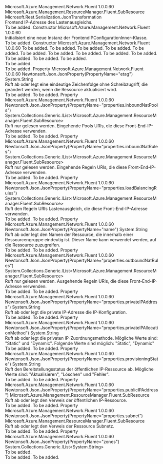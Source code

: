 <Type Name="FrontendIPConfigurationInner" FullName="Microsoft.Azure.Management.Network.Fluent.Models.FrontendIPConfigurationInner">
  <TypeSignature Language="C#" Value="public class FrontendIPConfigurationInner : Microsoft.Azure.Management.ResourceManager.Fluent.SubResource" />
  <TypeSignature Language="ILAsm" Value=".class public auto ansi beforefieldinit FrontendIPConfigurationInner extends Microsoft.Azure.Management.ResourceManager.Fluent.SubResource" />
  <TypeSignature Language="DocId" Value="T:Microsoft.Azure.Management.Network.Fluent.Models.FrontendIPConfigurationInner" />
  <TypeSignature Language="VB.NET" Value="Public Class FrontendIPConfigurationInner&#xA;Inherits SubResource" />
  <TypeSignature Language="F#" Value="type FrontendIPConfigurationInner = class&#xA;    inherit SubResource" />
  <AssemblyInfo>
    <AssemblyName>Microsoft.Azure.Management.Network.Fluent</AssemblyName>
    <AssemblyVersion>1.0.0.60</AssemblyVersion>
  </AssemblyInfo>
  <Base>
    <BaseTypeName>Microsoft.Azure.Management.ResourceManager.Fluent.SubResource</BaseTypeName>
  </Base>
  <Interfaces />
  <Attributes>
    <Attribute>
      <AttributeName>Microsoft.Rest.Serialization.JsonTransformation</AttributeName>
    </Attribute>
  </Attributes>
  <Docs>
    <summary>
            Frontend IP-Adresse des Lastenausgleichs.
            </summary>
    <remarks>To be added.</remarks>
  </Docs>
  <Members>
    <Member MemberName=".ctor">
      <MemberSignature Language="C#" Value="public FrontendIPConfigurationInner ();" />
      <MemberSignature Language="ILAsm" Value=".method public hidebysig specialname rtspecialname instance void .ctor() cil managed" />
      <MemberSignature Language="DocId" Value="M:Microsoft.Azure.Management.Network.Fluent.Models.FrontendIPConfigurationInner.#ctor" />
      <MemberSignature Language="VB.NET" Value="Public Sub New ()" />
      <MemberType>Constructor</MemberType>
      <AssemblyInfo>
        <AssemblyName>Microsoft.Azure.Management.Network.Fluent</AssemblyName>
        <AssemblyVersion>1.0.0.60</AssemblyVersion>
      </AssemblyInfo>
      <Parameters />
      <Docs>
        <summary>
            Initialisiert eine neue Instanz der FrontendIPConfigurationInner-Klasse.
            </summary>
        <remarks>To be added.</remarks>
      </Docs>
    </Member>
    <Member MemberName=".ctor">
      <MemberSignature Language="C#" Value="public FrontendIPConfigurationInner (string id = null, System.Collections.Generic.IList&lt;Microsoft.Azure.Management.ResourceManager.Fluent.SubResource&gt; inboundNatRules = null, System.Collections.Generic.IList&lt;Microsoft.Azure.Management.ResourceManager.Fluent.SubResource&gt; inboundNatPools = null, System.Collections.Generic.IList&lt;Microsoft.Azure.Management.ResourceManager.Fluent.SubResource&gt; outboundNatRules = null, System.Collections.Generic.IList&lt;Microsoft.Azure.Management.ResourceManager.Fluent.SubResource&gt; loadBalancingRules = null, string privateIPAddress = null, string privateIPAllocationMethod = null, Microsoft.Azure.Management.ResourceManager.Fluent.SubResource subnet = null, Microsoft.Azure.Management.ResourceManager.Fluent.SubResource publicIPAddress = null, string provisioningState = null, string name = null, string etag = null, System.Collections.Generic.IList&lt;string&gt; zones = null);" />
      <MemberSignature Language="ILAsm" Value=".method public hidebysig specialname rtspecialname instance void .ctor(string id, class System.Collections.Generic.IList`1&lt;class Microsoft.Azure.Management.ResourceManager.Fluent.SubResource&gt; inboundNatRules, class System.Collections.Generic.IList`1&lt;class Microsoft.Azure.Management.ResourceManager.Fluent.SubResource&gt; inboundNatPools, class System.Collections.Generic.IList`1&lt;class Microsoft.Azure.Management.ResourceManager.Fluent.SubResource&gt; outboundNatRules, class System.Collections.Generic.IList`1&lt;class Microsoft.Azure.Management.ResourceManager.Fluent.SubResource&gt; loadBalancingRules, string privateIPAddress, string privateIPAllocationMethod, class Microsoft.Azure.Management.ResourceManager.Fluent.SubResource subnet, class Microsoft.Azure.Management.ResourceManager.Fluent.SubResource publicIPAddress, string provisioningState, string name, string etag, class System.Collections.Generic.IList`1&lt;string&gt; zones) cil managed" />
      <MemberSignature Language="DocId" Value="M:Microsoft.Azure.Management.Network.Fluent.Models.FrontendIPConfigurationInner.#ctor(System.String,System.Collections.Generic.IList{Microsoft.Azure.Management.ResourceManager.Fluent.SubResource},System.Collections.Generic.IList{Microsoft.Azure.Management.ResourceManager.Fluent.SubResource},System.Collections.Generic.IList{Microsoft.Azure.Management.ResourceManager.Fluent.SubResource},System.Collections.Generic.IList{Microsoft.Azure.Management.ResourceManager.Fluent.SubResource},System.String,System.String,Microsoft.Azure.Management.ResourceManager.Fluent.SubResource,Microsoft.Azure.Management.ResourceManager.Fluent.SubResource,System.String,System.String,System.String,System.Collections.Generic.IList{System.String})" />
      <MemberSignature Language="VB.NET" Value="Public Sub New (Optional id As String = null, Optional inboundNatRules As IList(Of SubResource) = null, Optional inboundNatPools As IList(Of SubResource) = null, Optional outboundNatRules As IList(Of SubResource) = null, Optional loadBalancingRules As IList(Of SubResource) = null, Optional privateIPAddress As String = null, Optional privateIPAllocationMethod As String = null, Optional subnet As SubResource = null, Optional publicIPAddress As SubResource = null, Optional provisioningState As String = null, Optional name As String = null, Optional etag As String = null, Optional zones As IList(Of String) = null)" />
      <MemberSignature Language="F#" Value="new Microsoft.Azure.Management.Network.Fluent.Models.FrontendIPConfigurationInner : string * System.Collections.Generic.IList&lt;Microsoft.Azure.Management.ResourceManager.Fluent.SubResource&gt; * System.Collections.Generic.IList&lt;Microsoft.Azure.Management.ResourceManager.Fluent.SubResource&gt; * System.Collections.Generic.IList&lt;Microsoft.Azure.Management.ResourceManager.Fluent.SubResource&gt; * System.Collections.Generic.IList&lt;Microsoft.Azure.Management.ResourceManager.Fluent.SubResource&gt; * string * string * Microsoft.Azure.Management.ResourceManager.Fluent.SubResource * Microsoft.Azure.Management.ResourceManager.Fluent.SubResource * string * string * string * System.Collections.Generic.IList&lt;string&gt; -&gt; Microsoft.Azure.Management.Network.Fluent.Models.FrontendIPConfigurationInner" Usage="new Microsoft.Azure.Management.Network.Fluent.Models.FrontendIPConfigurationInner (id, inboundNatRules, inboundNatPools, outboundNatRules, loadBalancingRules, privateIPAddress, privateIPAllocationMethod, subnet, publicIPAddress, provisioningState, name, etag, zones)" />
      <MemberType>Constructor</MemberType>
      <AssemblyInfo>
        <AssemblyName>Microsoft.Azure.Management.Network.Fluent</AssemblyName>
        <AssemblyVersion>1.0.0.60</AssemblyVersion>
      </AssemblyInfo>
      <Parameters>
        <Parameter Name="id" Type="System.String" />
        <Parameter Name="inboundNatRules" Type="System.Collections.Generic.IList&lt;Microsoft.Azure.Management.ResourceManager.Fluent.SubResource&gt;" />
        <Parameter Name="inboundNatPools" Type="System.Collections.Generic.IList&lt;Microsoft.Azure.Management.ResourceManager.Fluent.SubResource&gt;" />
        <Parameter Name="outboundNatRules" Type="System.Collections.Generic.IList&lt;Microsoft.Azure.Management.ResourceManager.Fluent.SubResource&gt;" />
        <Parameter Name="loadBalancingRules" Type="System.Collections.Generic.IList&lt;Microsoft.Azure.Management.ResourceManager.Fluent.SubResource&gt;" />
        <Parameter Name="privateIPAddress" Type="System.String" />
        <Parameter Name="privateIPAllocationMethod" Type="System.String" />
        <Parameter Name="subnet" Type="Microsoft.Azure.Management.ResourceManager.Fluent.SubResource" />
        <Parameter Name="publicIPAddress" Type="Microsoft.Azure.Management.ResourceManager.Fluent.SubResource" />
        <Parameter Name="provisioningState" Type="System.String" />
        <Parameter Name="name" Type="System.String" />
        <Parameter Name="etag" Type="System.String" />
        <Parameter Name="zones" Type="System.Collections.Generic.IList&lt;System.String&gt;" />
      </Parameters>
      <Docs>
        <param name="id">To be added.</param>
        <param name="inboundNatRules">To be added.</param>
        <param name="inboundNatPools">To be added.</param>
        <param name="outboundNatRules">To be added.</param>
        <param name="loadBalancingRules">To be added.</param>
        <param name="privateIPAddress">To be added.</param>
        <param name="privateIPAllocationMethod">To be added.</param>
        <param name="subnet">To be added.</param>
        <param name="publicIPAddress">To be added.</param>
        <param name="provisioningState">To be added.</param>
        <param name="name">To be added.</param>
        <param name="etag">To be added.</param>
        <param name="zones">To be added.</param>
        <summary>To be added.</summary>
        <remarks>To be added.</remarks>
      </Docs>
    </Member>
    <Member MemberName="Etag">
      <MemberSignature Language="C#" Value="public string Etag { get; set; }" />
      <MemberSignature Language="ILAsm" Value=".property instance string Etag" />
      <MemberSignature Language="DocId" Value="P:Microsoft.Azure.Management.Network.Fluent.Models.FrontendIPConfigurationInner.Etag" />
      <MemberSignature Language="VB.NET" Value="Public Property Etag As String" />
      <MemberSignature Language="F#" Value="member this.Etag : string with get, set" Usage="Microsoft.Azure.Management.Network.Fluent.Models.FrontendIPConfigurationInner.Etag" />
      <MemberType>Property</MemberType>
      <AssemblyInfo>
        <AssemblyName>Microsoft.Azure.Management.Network.Fluent</AssemblyName>
        <AssemblyVersion>1.0.0.60</AssemblyVersion>
      </AssemblyInfo>
      <Attributes>
        <Attribute>
          <AttributeName>Newtonsoft.Json.JsonProperty(PropertyName="etag")</AttributeName>
        </Attribute>
      </Attributes>
      <ReturnValue>
        <ReturnType>System.String</ReturnType>
      </ReturnValue>
      <Docs>
        <summary>
            Ruft ab oder legt eine eindeutige Zeichenfolge ohne Schreibzugriff, die geändert werden, wenn die Ressource aktualisiert wird.
            </summary>
        <value>To be added.</value>
        <remarks>To be added.</remarks>
      </Docs>
    </Member>
    <Member MemberName="InboundNatPools">
      <MemberSignature Language="C#" Value="public System.Collections.Generic.IList&lt;Microsoft.Azure.Management.ResourceManager.Fluent.SubResource&gt; InboundNatPools { get; }" />
      <MemberSignature Language="ILAsm" Value=".property instance class System.Collections.Generic.IList`1&lt;class Microsoft.Azure.Management.ResourceManager.Fluent.SubResource&gt; InboundNatPools" />
      <MemberSignature Language="DocId" Value="P:Microsoft.Azure.Management.Network.Fluent.Models.FrontendIPConfigurationInner.InboundNatPools" />
      <MemberSignature Language="VB.NET" Value="Public ReadOnly Property InboundNatPools As IList(Of SubResource)" />
      <MemberSignature Language="F#" Value="member this.InboundNatPools : System.Collections.Generic.IList&lt;Microsoft.Azure.Management.ResourceManager.Fluent.SubResource&gt;" Usage="Microsoft.Azure.Management.Network.Fluent.Models.FrontendIPConfigurationInner.InboundNatPools" />
      <MemberType>Property</MemberType>
      <AssemblyInfo>
        <AssemblyName>Microsoft.Azure.Management.Network.Fluent</AssemblyName>
        <AssemblyVersion>1.0.0.60</AssemblyVersion>
      </AssemblyInfo>
      <Attributes>
        <Attribute>
          <AttributeName>Newtonsoft.Json.JsonProperty(PropertyName="properties.inboundNatPools")</AttributeName>
        </Attribute>
      </Attributes>
      <ReturnValue>
        <ReturnType>System.Collections.Generic.IList&lt;Microsoft.Azure.Management.ResourceManager.Fluent.SubResource&gt;</ReturnType>
      </ReturnValue>
      <Docs>
        <summary>
            Ruft nur gelesen werden. Eingehende Pools URIs, die diese Front-End-IP-Adresse verwenden.
            </summary>
        <value>To be added.</value>
        <remarks>To be added.</remarks>
      </Docs>
    </Member>
    <Member MemberName="InboundNatRules">
      <MemberSignature Language="C#" Value="public System.Collections.Generic.IList&lt;Microsoft.Azure.Management.ResourceManager.Fluent.SubResource&gt; InboundNatRules { get; }" />
      <MemberSignature Language="ILAsm" Value=".property instance class System.Collections.Generic.IList`1&lt;class Microsoft.Azure.Management.ResourceManager.Fluent.SubResource&gt; InboundNatRules" />
      <MemberSignature Language="DocId" Value="P:Microsoft.Azure.Management.Network.Fluent.Models.FrontendIPConfigurationInner.InboundNatRules" />
      <MemberSignature Language="VB.NET" Value="Public ReadOnly Property InboundNatRules As IList(Of SubResource)" />
      <MemberSignature Language="F#" Value="member this.InboundNatRules : System.Collections.Generic.IList&lt;Microsoft.Azure.Management.ResourceManager.Fluent.SubResource&gt;" Usage="Microsoft.Azure.Management.Network.Fluent.Models.FrontendIPConfigurationInner.InboundNatRules" />
      <MemberType>Property</MemberType>
      <AssemblyInfo>
        <AssemblyName>Microsoft.Azure.Management.Network.Fluent</AssemblyName>
        <AssemblyVersion>1.0.0.60</AssemblyVersion>
      </AssemblyInfo>
      <Attributes>
        <Attribute>
          <AttributeName>Newtonsoft.Json.JsonProperty(PropertyName="properties.inboundNatRules")</AttributeName>
        </Attribute>
      </Attributes>
      <ReturnValue>
        <ReturnType>System.Collections.Generic.IList&lt;Microsoft.Azure.Management.ResourceManager.Fluent.SubResource&gt;</ReturnType>
      </ReturnValue>
      <Docs>
        <summary>
            Ruft nur gelesen werden. Eingehende Regeln URIs, die diese Front-End-IP-Adresse verwenden.
            </summary>
        <value>To be added.</value>
        <remarks>To be added.</remarks>
      </Docs>
    </Member>
    <Member MemberName="LoadBalancingRules">
      <MemberSignature Language="C#" Value="public System.Collections.Generic.IList&lt;Microsoft.Azure.Management.ResourceManager.Fluent.SubResource&gt; LoadBalancingRules { get; }" />
      <MemberSignature Language="ILAsm" Value=".property instance class System.Collections.Generic.IList`1&lt;class Microsoft.Azure.Management.ResourceManager.Fluent.SubResource&gt; LoadBalancingRules" />
      <MemberSignature Language="DocId" Value="P:Microsoft.Azure.Management.Network.Fluent.Models.FrontendIPConfigurationInner.LoadBalancingRules" />
      <MemberSignature Language="VB.NET" Value="Public ReadOnly Property LoadBalancingRules As IList(Of SubResource)" />
      <MemberSignature Language="F#" Value="member this.LoadBalancingRules : System.Collections.Generic.IList&lt;Microsoft.Azure.Management.ResourceManager.Fluent.SubResource&gt;" Usage="Microsoft.Azure.Management.Network.Fluent.Models.FrontendIPConfigurationInner.LoadBalancingRules" />
      <MemberType>Property</MemberType>
      <AssemblyInfo>
        <AssemblyName>Microsoft.Azure.Management.Network.Fluent</AssemblyName>
        <AssemblyVersion>1.0.0.60</AssemblyVersion>
      </AssemblyInfo>
      <Attributes>
        <Attribute>
          <AttributeName>Newtonsoft.Json.JsonProperty(PropertyName="properties.loadBalancingRules")</AttributeName>
        </Attribute>
      </Attributes>
      <ReturnValue>
        <ReturnType>System.Collections.Generic.IList&lt;Microsoft.Azure.Management.ResourceManager.Fluent.SubResource&gt;</ReturnType>
      </ReturnValue>
      <Docs>
        <summary>
            Ruft den Regeln URIs Lastenausgleich, die diese Front-End-IP-Adresse verwenden.
            </summary>
        <value>To be added.</value>
        <remarks>To be added.</remarks>
      </Docs>
    </Member>
    <Member MemberName="Name">
      <MemberSignature Language="C#" Value="public string Name { get; set; }" />
      <MemberSignature Language="ILAsm" Value=".property instance string Name" />
      <MemberSignature Language="DocId" Value="P:Microsoft.Azure.Management.Network.Fluent.Models.FrontendIPConfigurationInner.Name" />
      <MemberSignature Language="VB.NET" Value="Public Property Name As String" />
      <MemberSignature Language="F#" Value="member this.Name : string with get, set" Usage="Microsoft.Azure.Management.Network.Fluent.Models.FrontendIPConfigurationInner.Name" />
      <MemberType>Property</MemberType>
      <AssemblyInfo>
        <AssemblyName>Microsoft.Azure.Management.Network.Fluent</AssemblyName>
        <AssemblyVersion>1.0.0.60</AssemblyVersion>
      </AssemblyInfo>
      <Attributes>
        <Attribute>
          <AttributeName>Newtonsoft.Json.JsonProperty(PropertyName="name")</AttributeName>
        </Attribute>
      </Attributes>
      <ReturnValue>
        <ReturnType>System.String</ReturnType>
      </ReturnValue>
      <Docs>
        <summary>
            Ruft ab oder legt den Namen der Ressource, die innerhalb einer Ressourcengruppe eindeutig ist. Dieser Name kann verwendet werden, auf die Ressource zuzugreifen.
            </summary>
        <value>To be added.</value>
        <remarks>To be added.</remarks>
      </Docs>
    </Member>
    <Member MemberName="OutboundNatRules">
      <MemberSignature Language="C#" Value="public System.Collections.Generic.IList&lt;Microsoft.Azure.Management.ResourceManager.Fluent.SubResource&gt; OutboundNatRules { get; }" />
      <MemberSignature Language="ILAsm" Value=".property instance class System.Collections.Generic.IList`1&lt;class Microsoft.Azure.Management.ResourceManager.Fluent.SubResource&gt; OutboundNatRules" />
      <MemberSignature Language="DocId" Value="P:Microsoft.Azure.Management.Network.Fluent.Models.FrontendIPConfigurationInner.OutboundNatRules" />
      <MemberSignature Language="VB.NET" Value="Public ReadOnly Property OutboundNatRules As IList(Of SubResource)" />
      <MemberSignature Language="F#" Value="member this.OutboundNatRules : System.Collections.Generic.IList&lt;Microsoft.Azure.Management.ResourceManager.Fluent.SubResource&gt;" Usage="Microsoft.Azure.Management.Network.Fluent.Models.FrontendIPConfigurationInner.OutboundNatRules" />
      <MemberType>Property</MemberType>
      <AssemblyInfo>
        <AssemblyName>Microsoft.Azure.Management.Network.Fluent</AssemblyName>
        <AssemblyVersion>1.0.0.60</AssemblyVersion>
      </AssemblyInfo>
      <Attributes>
        <Attribute>
          <AttributeName>Newtonsoft.Json.JsonProperty(PropertyName="properties.outboundNatRules")</AttributeName>
        </Attribute>
      </Attributes>
      <ReturnValue>
        <ReturnType>System.Collections.Generic.IList&lt;Microsoft.Azure.Management.ResourceManager.Fluent.SubResource&gt;</ReturnType>
      </ReturnValue>
      <Docs>
        <summary>
            Ruft nur gelesen werden. Ausgehende Regeln URIs, die diese Front-End-IP-Adresse verwenden.
            </summary>
        <value>To be added.</value>
        <remarks>To be added.</remarks>
      </Docs>
    </Member>
    <Member MemberName="PrivateIPAddress">
      <MemberSignature Language="C#" Value="public string PrivateIPAddress { get; set; }" />
      <MemberSignature Language="ILAsm" Value=".property instance string PrivateIPAddress" />
      <MemberSignature Language="DocId" Value="P:Microsoft.Azure.Management.Network.Fluent.Models.FrontendIPConfigurationInner.PrivateIPAddress" />
      <MemberSignature Language="VB.NET" Value="Public Property PrivateIPAddress As String" />
      <MemberSignature Language="F#" Value="member this.PrivateIPAddress : string with get, set" Usage="Microsoft.Azure.Management.Network.Fluent.Models.FrontendIPConfigurationInner.PrivateIPAddress" />
      <MemberType>Property</MemberType>
      <AssemblyInfo>
        <AssemblyName>Microsoft.Azure.Management.Network.Fluent</AssemblyName>
        <AssemblyVersion>1.0.0.60</AssemblyVersion>
      </AssemblyInfo>
      <Attributes>
        <Attribute>
          <AttributeName>Newtonsoft.Json.JsonProperty(PropertyName="properties.privateIPAddress")</AttributeName>
        </Attribute>
      </Attributes>
      <ReturnValue>
        <ReturnType>System.String</ReturnType>
      </ReturnValue>
      <Docs>
        <summary>
            Ruft ab oder legt die private IP-Adresse die IP-Konfiguration.
            </summary>
        <value>To be added.</value>
        <remarks>To be added.</remarks>
      </Docs>
    </Member>
    <Member MemberName="PrivateIPAllocationMethod">
      <MemberSignature Language="C#" Value="public string PrivateIPAllocationMethod { get; set; }" />
      <MemberSignature Language="ILAsm" Value=".property instance string PrivateIPAllocationMethod" />
      <MemberSignature Language="DocId" Value="P:Microsoft.Azure.Management.Network.Fluent.Models.FrontendIPConfigurationInner.PrivateIPAllocationMethod" />
      <MemberSignature Language="VB.NET" Value="Public Property PrivateIPAllocationMethod As String" />
      <MemberSignature Language="F#" Value="member this.PrivateIPAllocationMethod : string with get, set" Usage="Microsoft.Azure.Management.Network.Fluent.Models.FrontendIPConfigurationInner.PrivateIPAllocationMethod" />
      <MemberType>Property</MemberType>
      <AssemblyInfo>
        <AssemblyName>Microsoft.Azure.Management.Network.Fluent</AssemblyName>
        <AssemblyVersion>1.0.0.60</AssemblyVersion>
      </AssemblyInfo>
      <Attributes>
        <Attribute>
          <AttributeName>Newtonsoft.Json.JsonProperty(PropertyName="properties.privateIPAllocationMethod")</AttributeName>
        </Attribute>
      </Attributes>
      <ReturnValue>
        <ReturnType>System.String</ReturnType>
      </ReturnValue>
      <Docs>
        <summary>
            Ruft ab oder legt die privaten IP-Zuordnungsmethode. Mögliche Werte sind: "Static" und "Dynamic". Folgende Werte sind möglich: "Static", "Dynamic"
            </summary>
        <value>To be added.</value>
        <remarks>To be added.</remarks>
      </Docs>
    </Member>
    <Member MemberName="ProvisioningState">
      <MemberSignature Language="C#" Value="public string ProvisioningState { get; set; }" />
      <MemberSignature Language="ILAsm" Value=".property instance string ProvisioningState" />
      <MemberSignature Language="DocId" Value="P:Microsoft.Azure.Management.Network.Fluent.Models.FrontendIPConfigurationInner.ProvisioningState" />
      <MemberSignature Language="VB.NET" Value="Public Property ProvisioningState As String" />
      <MemberSignature Language="F#" Value="member this.ProvisioningState : string with get, set" Usage="Microsoft.Azure.Management.Network.Fluent.Models.FrontendIPConfigurationInner.ProvisioningState" />
      <MemberType>Property</MemberType>
      <AssemblyInfo>
        <AssemblyName>Microsoft.Azure.Management.Network.Fluent</AssemblyName>
        <AssemblyVersion>1.0.0.60</AssemblyVersion>
      </AssemblyInfo>
      <Attributes>
        <Attribute>
          <AttributeName>Newtonsoft.Json.JsonProperty(PropertyName="properties.provisioningState")</AttributeName>
        </Attribute>
      </Attributes>
      <ReturnValue>
        <ReturnType>System.String</ReturnType>
      </ReturnValue>
      <Docs>
        <summary>
            Ruft den Bereitstellungsstatus der öffentlichen IP-Ressource ab. Mögliche Werte sind: "Aktualisieren", "Löschen" und "Fehler".
            </summary>
        <value>To be added.</value>
        <remarks>To be added.</remarks>
      </Docs>
    </Member>
    <Member MemberName="PublicIPAddress">
      <MemberSignature Language="C#" Value="public Microsoft.Azure.Management.ResourceManager.Fluent.SubResource PublicIPAddress { get; set; }" />
      <MemberSignature Language="ILAsm" Value=".property instance class Microsoft.Azure.Management.ResourceManager.Fluent.SubResource PublicIPAddress" />
      <MemberSignature Language="DocId" Value="P:Microsoft.Azure.Management.Network.Fluent.Models.FrontendIPConfigurationInner.PublicIPAddress" />
      <MemberSignature Language="VB.NET" Value="Public Property PublicIPAddress As SubResource" />
      <MemberSignature Language="F#" Value="member this.PublicIPAddress : Microsoft.Azure.Management.ResourceManager.Fluent.SubResource with get, set" Usage="Microsoft.Azure.Management.Network.Fluent.Models.FrontendIPConfigurationInner.PublicIPAddress" />
      <MemberType>Property</MemberType>
      <AssemblyInfo>
        <AssemblyName>Microsoft.Azure.Management.Network.Fluent</AssemblyName>
        <AssemblyVersion>1.0.0.60</AssemblyVersion>
      </AssemblyInfo>
      <Attributes>
        <Attribute>
          <AttributeName>Newtonsoft.Json.JsonProperty(PropertyName="properties.publicIPAddress")</AttributeName>
        </Attribute>
      </Attributes>
      <ReturnValue>
        <ReturnType>Microsoft.Azure.Management.ResourceManager.Fluent.SubResource</ReturnType>
      </ReturnValue>
      <Docs>
        <summary>
            Ruft ab oder legt den Verweis der öffentlichen IP-Ressource.
            </summary>
        <value>To be added.</value>
        <remarks>To be added.</remarks>
      </Docs>
    </Member>
    <Member MemberName="Subnet">
      <MemberSignature Language="C#" Value="public Microsoft.Azure.Management.ResourceManager.Fluent.SubResource Subnet { get; set; }" />
      <MemberSignature Language="ILAsm" Value=".property instance class Microsoft.Azure.Management.ResourceManager.Fluent.SubResource Subnet" />
      <MemberSignature Language="DocId" Value="P:Microsoft.Azure.Management.Network.Fluent.Models.FrontendIPConfigurationInner.Subnet" />
      <MemberSignature Language="VB.NET" Value="Public Property Subnet As SubResource" />
      <MemberSignature Language="F#" Value="member this.Subnet : Microsoft.Azure.Management.ResourceManager.Fluent.SubResource with get, set" Usage="Microsoft.Azure.Management.Network.Fluent.Models.FrontendIPConfigurationInner.Subnet" />
      <MemberType>Property</MemberType>
      <AssemblyInfo>
        <AssemblyName>Microsoft.Azure.Management.Network.Fluent</AssemblyName>
        <AssemblyVersion>1.0.0.60</AssemblyVersion>
      </AssemblyInfo>
      <Attributes>
        <Attribute>
          <AttributeName>Newtonsoft.Json.JsonProperty(PropertyName="properties.subnet")</AttributeName>
        </Attribute>
      </Attributes>
      <ReturnValue>
        <ReturnType>Microsoft.Azure.Management.ResourceManager.Fluent.SubResource</ReturnType>
      </ReturnValue>
      <Docs>
        <summary>
            Ruft ab oder legt den Verweis der Ressource Subnetz.
            </summary>
        <value>To be added.</value>
        <remarks>To be added.</remarks>
      </Docs>
    </Member>
    <Member MemberName="Zones">
      <MemberSignature Language="C#" Value="public System.Collections.Generic.IList&lt;string&gt; Zones { get; set; }" />
      <MemberSignature Language="ILAsm" Value=".property instance class System.Collections.Generic.IList`1&lt;string&gt; Zones" />
      <MemberSignature Language="DocId" Value="P:Microsoft.Azure.Management.Network.Fluent.Models.FrontendIPConfigurationInner.Zones" />
      <MemberSignature Language="VB.NET" Value="Public Property Zones As IList(Of String)" />
      <MemberSignature Language="F#" Value="member this.Zones : System.Collections.Generic.IList&lt;string&gt; with get, set" Usage="Microsoft.Azure.Management.Network.Fluent.Models.FrontendIPConfigurationInner.Zones" />
      <MemberType>Property</MemberType>
      <AssemblyInfo>
        <AssemblyName>Microsoft.Azure.Management.Network.Fluent</AssemblyName>
        <AssemblyVersion>1.0.0.60</AssemblyVersion>
      </AssemblyInfo>
      <Attributes>
        <Attribute>
          <AttributeName>Newtonsoft.Json.JsonProperty(PropertyName="zones")</AttributeName>
        </Attribute>
      </Attributes>
      <ReturnValue>
        <ReturnType>System.Collections.Generic.IList&lt;System.String&gt;</ReturnType>
      </ReturnValue>
      <Docs>
        <summary>To be added.</summary>
        <value>To be added.</value>
        <remarks>To be added.</remarks>
      </Docs>
    </Member>
  </Members>
</Type>
